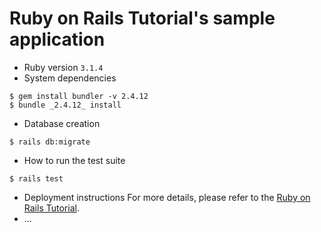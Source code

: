 # Ruby on Rails Tutorial's sample application

* Ruby version 
`3.1.4`
* System dependencies
```
$ gem install bundler -v 2.4.12
$ bundle _2.4.12_ install
```
* Database creation
```
$ rails db:migrate
```
* How to run the test suite
```
$ rails test
```
* Deployment instructions
For more details, please refer to the [Ruby on Rails Tutorial](https://railstutorial.jp/).
* ...
